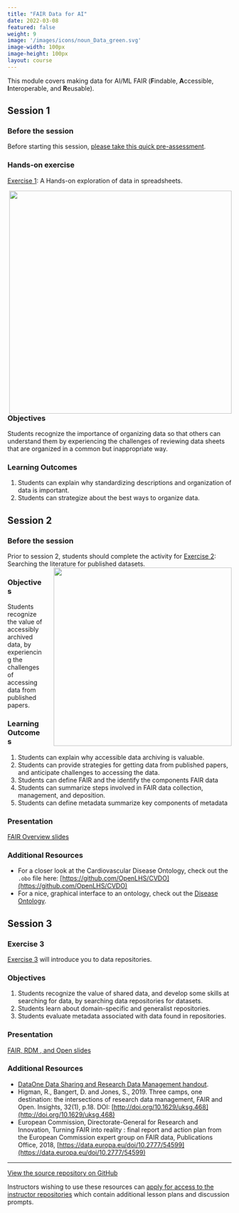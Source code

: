 ```yaml
---
title: "FAIR Data for AI"
date: 2022-03-08
featured: false
weight: 9
image: '/images/icons/noun_Data_green.svg'
image-width: 100px
image-height: 100px
layout: course
---
```


This module covers making data for AI/ML FAIR (**F**indable, **A**ccessible, **I**nteroperable, and **R**eusable).

## Session 1

### Before the session

Before starting this session, [please take this quick pre-assessment](https://ufl.qualtrics.com/jfe/form/SV_7aBxTBOI5K6ubNI).

### Hands-on exercise

[Exercise 1](../../fair/FAIR_Exercise_1/): A Hands-on exploration of data in spreadsheets.

<a href='../../fair/FAIR_Exercise_1/'><img src='../../fair/images/np_Group_runners_Jacob_Lund_Photography_5QPlV0_free.jpg' align='right' width='500' style='padding: 0px 0px 0px 20px'></a>

### Objectives

Students recognize the importance of organizing data so that others can understand them by experiencing the challenges of reviewing data sheets that are organized in a common but inappropriate way.

### Learning Outcomes

1. Students can explain why standardizing descriptions and organization of data is important.
1. Students can strategize about the best ways to organize data.

## Session 2

### Before the session

Prior to session 2, students should complete the activity for [Exercise 2](../../fair/FAIR_Exercise_2/): Searching the literature for published datasets.<a href='../../fair/FAIR_Exercise_2/'><img src='/fair/images/fitness-tracker.png' align='right' width='400' style='padding: 0px 0px 0px 20px'></a>

### Objectives

Students recognize the value of accessibly archived data, by experiencing the challenges of accessing data from published papers.

### Learning Outcomes

1. Students can explain why accessible data archiving is valuable.
1. Students can provide strategies for getting data from published papers, and anticipate challenges to accessing the data.
1. Students can define FAIR and the identify the components FAIR data
1. Students can summarize steps involved in FAIR data collection, management, and deposition.
1. Students can define metadata summarize key components of metadata

### Presentation

[FAIR Overview slides](https://docs.google.com/presentation/d/1ikukDeyxKa4RCfpH0ehNa35lMbVNawwXaPA_XbGgaBs/edit?usp=sharing)

### Additional Resources

* For a closer look at the Cardiovascular Disease Ontology, check out the `.obo` file here: [https://github.com/OpenLHS/CVDO](https://github.com/OpenLHS/CVDO)
* For a nice, graphical interface to an ontology, check out the [Disease Ontology](https://disease-ontology.org/).

## Session 3

### Exercise 3

[Exercise 3](../../fair/FAIR_Exercise_3/) will introduce you to data repositories.

### Objectives

1. Students recognize the value of shared data, and develop some skills at searching for data, by searching data repositories for datasets.
1. Students learn about domain-specific and generalist repositories.
1. Students evaluate metadata associated with data found in repositories.

### Presentation

[FAIR, RDM , and Open slides](https://docs.google.com/presentation/d/1YB07xuFdS2rzVshjzeFqU9qjh3OtFqUhG7OjzGKVGeQ/edit?usp=sharing)

### Additional Resources

* [DataOne Data Sharing and Research Data Management handout]((../../fair/handouts/L02_DataSharing_Handout.pdf)).
* Higman, R., Bangert, D. and Jones, S., 2019. Three camps, one destination: the intersections of research data management, FAIR and Open. Insights, 32(1), p.18. DOI: [http://doi.org/10.1629/uksg.468](http://doi.org/10.1629/uksg.468)
* European Commission, Directorate-General for Research and Innovation, Turning FAIR into reality : final report and action plan from the European Commission expert group on FAIR data, Publications Office, 2018, [https://data.europa.eu/doi/10.2777/54599](https://data.europa.eu/doi/10.2777/54599)

<hr> 

[View the source repository on GitHub](https://github.com/PracticumAI/fair)

Instructors wishing to use these resources can [apply for access to the instructor repositories](/instructor_app/) which contain additional lesson plans and discussion prompts.

